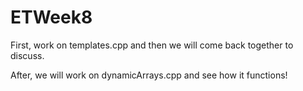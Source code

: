# ETWeek8

First, work on templates.cpp and then we will come back together to discuss.

After, we will work on dynamicArrays.cpp and see how it functions!
